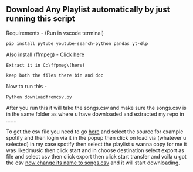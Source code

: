 ## Download Any Playlist automatically by just running this script

Requirements -
(Run in vscode terminal)
~~~
pip install pytube youtube-search-python pandas yt-dlp
~~~

Also install (ffmpeg) - [Click here](https://github.com/BtbN/FFmpeg-Builds/releases)

~~~
Extract it in C:\ffpmeg\(here)

keep both the files there bin and doc
~~~

Now to run this -

~~~
Python downloadfromcsv.py
~~~

After you run this it will take the songs.csv and make sure the songs.csv is in the same folder as where u have downloaded and extracted my repo in .......

To get the csv file you need to go [here](https://www.tunemymusic.com/transfer) and select the source for example spotify and then login via it in the popup then click on load via (whatever u selected) in my case spotify then select the playlist u wanna copy for me it was likedmusic then click start and in choose destination select export as file and select csv then click export then click start transfer and voila u got the csv [now change its name to songs.csv]() and it will start downloading.
